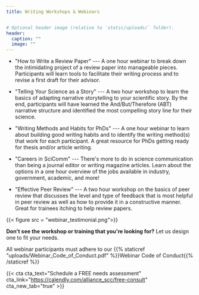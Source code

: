```yaml
---
title: Writing Workshops & Webinars


# Optional header image (relative to `static/uploads/` folder).
header:
  caption: ""
  image: ""
---
```


* "How to Write a Review Paper" --- A one hour webinar to break down the intimidating project of a review paper into manageable pieces. Participants will learn tools to facilitate their writing process and to revise a first draft for their advisor.

* "Telling Your Science as a Story" --- A two hour workshop to learn the basics of adapting narrative storytelling to your scientific story. By the end, participants will have learned the And/But/Therefore (ABT) narrative structure and identified the most compelling story line for their science.

* "Writing Methods and Habits for PhDs" --- A one hour webinar to learn about building good writing habits and to identify the writing method(s) that work for each participant. A great resource for PhDs getting ready for thesis and/or article writing.

* "Careers in SciComm" --- There's more to do in science communication than being a journal editor or writing magazine articles. Learn about the options in a one hour overview of the jobs available in industry, government, academic, and more!

* "Effective Peer Review" --- A two hour workshop on the basics of peer review that discusses the level and type of feedback that is most helpful in peer review as well as how to provide it in a constructive manner. Great for trainees itching to help review papers.

{{< figure src = "webinar_testimonial.png">}}
	
**Don't see the workshop or training that you're looking for?** Let us design one to fit your needs.

All webinar participants must adhere to our {{% staticref "uploads/Webinar_Code_of_Conduct.pdf" %}}Webinar Code of Conduct{{% /staticref %}}

{{< cta cta_text="Schedule a FREE needs assessment" cta_link="https://calendly.com/alliance_scc/free-consult" cta_new_tab="true" >}}
